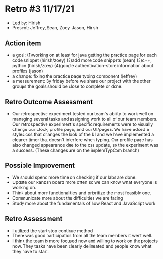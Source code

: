 # Retro #3 11/17/21 

* Led by: Hirish
* Present: Jeffrey, Sean, Zoey, Jason, Hirish

## Action item

* a goal: 
(1)working on at least for java getting the practice page for each code snippet (hirish/zoey)
(2)add more code snippets (sean)
(3)c++, python (hirish/zoey)
(4)google authentication-store information about profiles (jason)
* a change: fixing the practice page typing component (jeffrey)
* a measurement: By friday before we share our project with the other groups the goals should be close to complete or done.
## Retro Outcome Assessment

* Our retrospective experiment tested our team's ability to work well on managing several tasks and assigning work to all of our team members. Our retrospective experiment's specific requirements were to visually change our clock, profile page, and our UI/pages. We have added a styles.css that changes the look of the UI and we have implemented a cleaner timer that doesn't interfere when typing. Our profile page has also changed appearance due to the css update, so the experiment was a success. (These changes are on the implemTypCom branch)

## Possible Improvement
* We should spend more time on checking if our labs are done. 
* Update our kanban board more often so we can know what everyone is working on.
* Think about more functionalities and prioritize the most feasible one. 
* Communicate more about the difficulties we are facing
* Study more about the fundamentals of how React and JavaScript work

## Retro Assessment

* I utilized the start stop continue method.
* There was good participation from all the team members it went well.
* I think the team is more focused now and willing to work on the projects now. They tasks have been clearly delineated and people know what they have to start.
